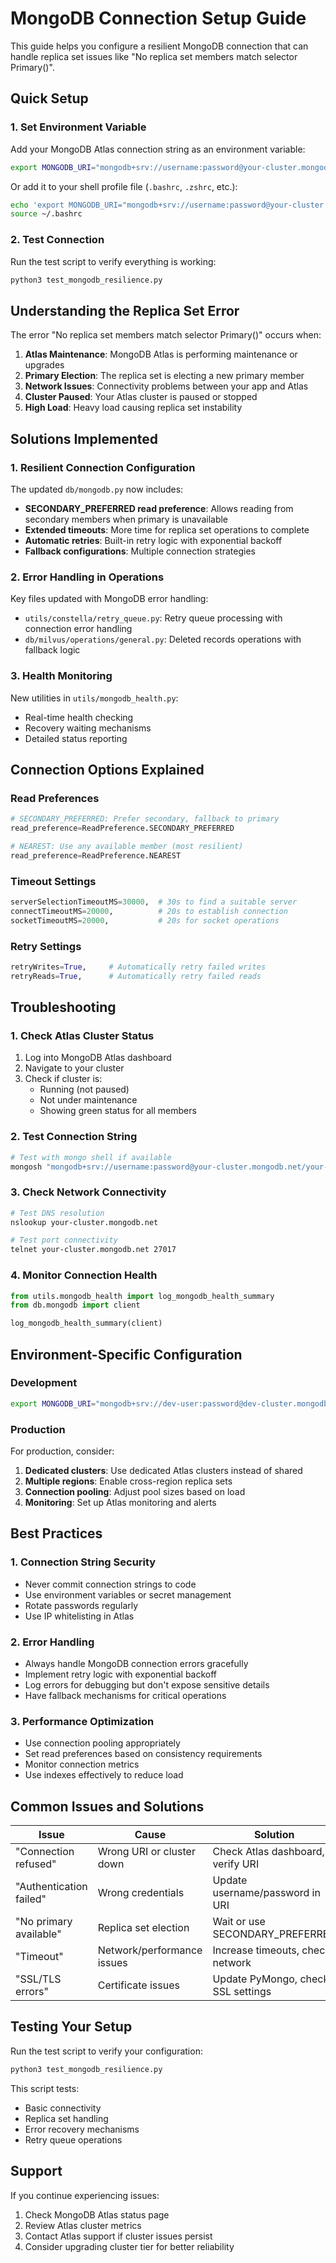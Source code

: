 # MongoDB Connection Setup Guide

This guide helps you configure a resilient MongoDB connection that can handle replica set issues like "No replica set members match selector Primary()".

## Quick Setup

### 1. Set Environment Variable

Add your MongoDB Atlas connection string as an environment variable:

```bash
export MONGODB_URI="mongodb+srv://username:password@your-cluster.mongodb.net/your-database"
```

Or add it to your shell profile file (`.bashrc`, `.zshrc`, etc.):

```bash
echo 'export MONGODB_URI="mongodb+srv://username:password@your-cluster.mongodb.net/your-database"' >> ~/.bashrc
source ~/.bashrc
```

### 2. Test Connection

Run the test script to verify everything is working:

```bash
python3 test_mongodb_resilience.py
```

## Understanding the Replica Set Error

The error "No replica set members match selector Primary()" occurs when:

1. **Atlas Maintenance**: MongoDB Atlas is performing maintenance or upgrades
2. **Primary Election**: The replica set is electing a new primary member
3. **Network Issues**: Connectivity problems between your app and Atlas
4. **Cluster Paused**: Your Atlas cluster is paused or stopped
5. **High Load**: Heavy load causing replica set instability

## Solutions Implemented

### 1. Resilient Connection Configuration

The updated `db/mongodb.py` now includes:

-   **SECONDARY_PREFERRED read preference**: Allows reading from secondary members when primary is unavailable
-   **Extended timeouts**: More time for replica set operations to complete
-   **Automatic retries**: Built-in retry logic with exponential backoff
-   **Fallback configurations**: Multiple connection strategies

### 2. Error Handling in Operations

Key files updated with MongoDB error handling:

-   `utils/constella/retry_queue.py`: Retry queue processing with connection error handling
-   `db/milvus/operations/general.py`: Deleted records operations with fallback logic

### 3. Health Monitoring

New utilities in `utils/mongodb_health.py`:

-   Real-time health checking
-   Recovery waiting mechanisms
-   Detailed status reporting

## Connection Options Explained

### Read Preferences

```python
# SECONDARY_PREFERRED: Prefer secondary, fallback to primary
read_preference=ReadPreference.SECONDARY_PREFERRED

# NEAREST: Use any available member (most resilient)
read_preference=ReadPreference.NEAREST
```

### Timeout Settings

```python
serverSelectionTimeoutMS=30000,  # 30s to find a suitable server
connectTimeoutMS=20000,          # 20s to establish connection
socketTimeoutMS=20000,           # 20s for socket operations
```

### Retry Settings

```python
retryWrites=True,     # Automatically retry failed writes
retryReads=True,      # Automatically retry failed reads
```

## Troubleshooting

### 1. Check Atlas Cluster Status

1. Log into MongoDB Atlas dashboard
2. Navigate to your cluster
3. Check if cluster is:
    - Running (not paused)
    - Not under maintenance
    - Showing green status for all members

### 2. Test Connection String

```bash
# Test with mongo shell if available
mongosh "mongodb+srv://username:password@your-cluster.mongodb.net/your-database"
```

### 3. Check Network Connectivity

```bash
# Test DNS resolution
nslookup your-cluster.mongodb.net

# Test port connectivity
telnet your-cluster.mongodb.net 27017
```

### 4. Monitor Connection Health

```python
from utils.mongodb_health import log_mongodb_health_summary
from db.mongodb import client

log_mongodb_health_summary(client)
```

## Environment-Specific Configuration

### Development

```bash
export MONGODB_URI="mongodb+srv://dev-user:password@dev-cluster.mongodb.net/dev-database"
```

### Production

For production, consider:

1. **Dedicated clusters**: Use dedicated Atlas clusters instead of shared
2. **Multiple regions**: Enable cross-region replica sets
3. **Connection pooling**: Adjust pool sizes based on load
4. **Monitoring**: Set up Atlas monitoring and alerts

## Best Practices

### 1. Connection String Security

-   Never commit connection strings to code
-   Use environment variables or secret management
-   Rotate passwords regularly
-   Use IP whitelisting in Atlas

### 2. Error Handling

-   Always handle MongoDB connection errors gracefully
-   Implement retry logic with exponential backoff
-   Log errors for debugging but don't expose sensitive details
-   Have fallback mechanisms for critical operations

### 3. Performance Optimization

-   Use connection pooling appropriately
-   Set read preferences based on consistency requirements
-   Monitor connection metrics
-   Use indexes effectively to reduce load

## Common Issues and Solutions

| Issue                   | Cause                      | Solution                           |
| ----------------------- | -------------------------- | ---------------------------------- |
| "Connection refused"    | Wrong URI or cluster down  | Check Atlas dashboard, verify URI  |
| "Authentication failed" | Wrong credentials          | Update username/password in URI    |
| "No primary available"  | Replica set election       | Wait or use SECONDARY_PREFERRED    |
| "Timeout"               | Network/performance issues | Increase timeouts, check network   |
| "SSL/TLS errors"        | Certificate issues         | Update PyMongo, check SSL settings |

## Testing Your Setup

Run the test script to verify your configuration:

```bash
python3 test_mongodb_resilience.py
```

This script tests:

-   Basic connectivity
-   Replica set handling
-   Error recovery mechanisms
-   Retry queue operations

## Support

If you continue experiencing issues:

1. Check MongoDB Atlas status page
2. Review Atlas cluster metrics
3. Contact Atlas support if cluster issues persist
4. Consider upgrading cluster tier for better reliability
